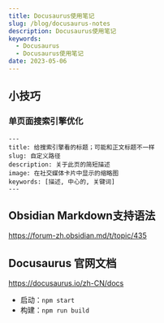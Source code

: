 ```yaml
---
title: Docusaurus使用笔记
slug: /blog/docusaurus-notes
description: Docusaurus使用笔记
keywords:
  - Docusaurus
  - Docusaurus使用笔记
date: 2023-05-06
---
```


## 小技巧

### 单页面搜索引擎优化
```
---  
title: 给搜索引擎看的标题；可能和正文标题不一样
slug: 自定义路径
description: 关于此页的简短描述  
image: 在社交媒体卡片中显示的缩略图  
keywords: [描述, 中心的, 关键词]  
---
```


## Obsidian Markdown支持语法

https://forum-zh.obsidian.md/t/topic/435

## Docusaurus 官网文档

https://docusaurus.io/zh-CN/docs

- 启动：`npm start`
- 构建：`npm run build`